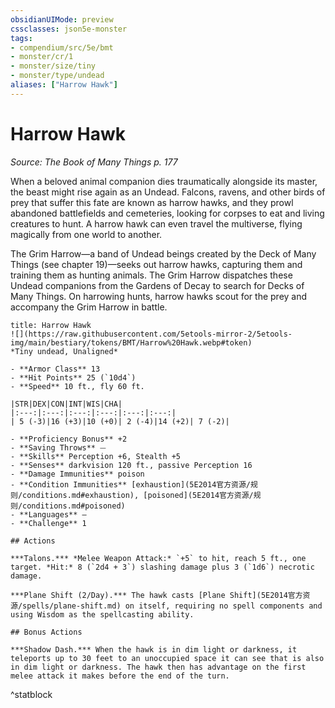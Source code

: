 ```yaml
---
obsidianUIMode: preview
cssclasses: json5e-monster
tags:
- compendium/src/5e/bmt
- monster/cr/1
- monster/size/tiny
- monster/type/undead
aliases: ["Harrow Hawk"]
---
```

# Harrow Hawk
*Source: The Book of Many Things p. 177*  

When a beloved animal companion dies traumatically alongside its master, the beast might rise again as an Undead. Falcons, ravens, and other birds of prey that suffer this fate are known as harrow hawks, and they prowl abandoned battlefields and cemeteries, looking for corpses to eat and living creatures to hunt. A harrow hawk can even travel the multiverse, flying magically from one world to another.

The Grim Harrow—a band of Undead beings created by the Deck of Many Things (see chapter 19)—seeks out harrow hawks, capturing them and training them as hunting animals. The Grim Harrow dispatches these Undead companions from the Gardens of Decay to search for Decks of Many Things. On harrowing hunts, harrow hawks scout for the prey and accompany the Grim Harrow in battle.

```ad-statblock
title: Harrow Hawk
![](https://raw.githubusercontent.com/5etools-mirror-2/5etools-img/main/bestiary/tokens/BMT/Harrow%20Hawk.webp#token)
*Tiny undead, Unaligned*

- **Armor Class** 13
- **Hit Points** 25 (`10d4`)
- **Speed** 10 ft., fly 60 ft.

|STR|DEX|CON|INT|WIS|CHA|
|:---:|:---:|:---:|:---:|:---:|:---:|
| 5 (-3)|16 (+3)|10 (+0)| 2 (-4)|14 (+2)| 7 (-2)|

- **Proficiency Bonus** +2
- **Saving Throws** ⏤
- **Skills** Perception +6, Stealth +5
- **Senses** darkvision 120 ft., passive Perception 16
- **Damage Immunities** poison
- **Condition Immunities** [exhaustion](5E2014官方资源/规则/conditions.md#exhaustion), [poisoned](5E2014官方资源/规则/conditions.md#poisoned)
- **Languages** —
- **Challenge** 1

## Actions

***Talons.*** *Melee Weapon Attack:* `+5` to hit, reach 5 ft., one target. *Hit:* 8 (`2d4 + 3`) slashing damage plus 3 (`1d6`) necrotic damage.

***Plane Shift (2/Day).*** The hawk casts [Plane Shift](5E2014官方资源/spells/plane-shift.md) on itself, requiring no spell components and using Wisdom as the spellcasting ability.

## Bonus Actions

***Shadow Dash.*** When the hawk is in dim light or darkness, it teleports up to 30 feet to an unoccupied space it can see that is also in dim light or darkness. The hawk then has advantage on the first melee attack it makes before the end of the turn.
```
^statblock
